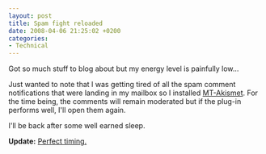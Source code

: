 ```yaml
---
layout: post
title: Spam fight reloaded
date: 2008-04-06 21:25:02 +0200
categories:
- Technical
---
```

Got so much stuff to blog about but my energy level is painfully low...

Just wanted to note that I was getting tired of all the spam comment notifications that were landing in my mailbox so I installed <a href="http://appnel.com/kb/mtakismet/mtakismet-manual">MT-Akismet</a>. For the time being, the comments will remain moderated but if the plug-in performs well, I'll open them again.

I'll be back after some well earned sleep.

<strong>Update:</strong> <a href="http://www.rd.com/health/mind-and-body/sleep/12-tips-to-create-a-sleep-haven/article54358.html">Perfect timing.</a>

